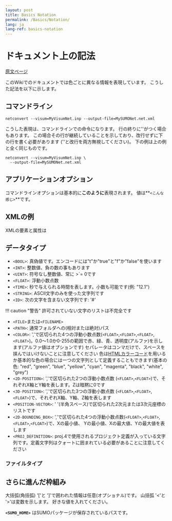 ```yaml
---
layout: post
title: Basics Notation
permalink: /Basics/Notation/
lang: ja
lang-ref: basics-notation
---
```


# ドキュメント上の記法

[原文ページ](https://sumo.dlr.de/wiki/Basics/Notation)

このWikiでのドキュメントでは色ごとに異なる情報を表現しています。
こうした記法を以下に示します。

## コマンドライン

```
netconvert --visum=MyVisumNet.inp --output-file=MySUMONet.net.xml
```

こうした表現は、コマンドラインでの命令になります。
行の終りに'\'がつく場合もあります。
この場合その行が継続していることを示しており、改行せずに下の行を書く必要があります ('\'と改行を両方無視してください)。
下の例は上の例と全く同じものです。

```
netconvert --visum=MyVisumNet.inp \
  --output-file=MySUMONet.net.xml
```

## アプリケーションオプション

コマンドラインオプションは基本的に**このように**表現されます。
値は**`<こんな感じ>`**です。

## XMLの例

XMLの要素と属性は

## データタイプ

- `<BOOL>`: 真偽値です。エンコードには"t"か"true"と"f"か"false"を使います
- `<INT>`: 整数値、負の数の事もあります
- `<UINT>`: 符号なし整数値、常に >`= 0です
- `<FLOAT>`: 浮動小数点数
- `<TIME>`: 秒で与えられる時間を表します。小数も可能です(例: "12.1")
- `<STRING>`: ASCII文字のみを使った文字列です
- `<ID>`: 次の文字を含まない文字列です: '#'

!!! caution "警告"
    許可されていない文字のリストは不完全です

- `<FILE>`または`<FILENAME>`
- `<PATH>`: 通常フォルダへの(相対または絶対)パス
- `<COLOR>`: ','で区切られた4つの浮動小数点数(`<FLOAT>`,`<FLOAT>`,`<FLOAT>`,`<FLOAT>`)。0.0～1.0か0-255の範囲で赤、緑、青、透明度(アルファ)を示します(アルファ値はオプションです)
セパレータはコンマだけで、スペースを挟んではいけないことに注意してください
色は[HTMLカラーコード](http://ja.wikipedia.org/wiki/ウェブカラー#16進トリプレット表記)を用いるか基本的な色の場合には一つの文字列として定義することもできます(基本の色: "red", "green", "blue", "yellow", "cyan", "magenta", "black", "white", "grey")
- `<2D-POSITION>`: ','で区切られた2つの浮動小数点数 (`<FLOAT>`,`<FLOAT>`)で、それぞれX軸とY軸を表します。Zは暗黙に0です
- `<3D-POSITION>`: ','で区切られた3つの浮動小数点数 (`<FLOAT>`,`<FLOAT>`,`<FLOAT>`)で、それぞれX軸、Y軸、Z軸を表します
- `<POSITION-VECTOR>`: ' '(半角スペース)で区切られた2次元または3次元座標のリストです
- `<2D-BOUNDING_BOX>`: ','で区切られた4つの浮動小数点数(`<FLOAT>`,`<FLOAT>`,`<FLOAT>`,`<FLOAT>`)で、Xの最小値、 Yの最小値、Xの最大値、Yの最大値を表します
- `<PROJ_DEFINITION>`: proj.4で使用されるプロジェクト定義が入っている文字列です。定義文字列はクォートに囲まれている必要があることに注意してください

### ファイルタイプ

## さらに進んだ枠組み

大括弧(角括弧) '['と ']'で囲われた情報は任意(オプショナル)です。
山括弧 '<'と '>'は変数を示します。
好きな値を入れてください。

**`<SUMO_HOME>`** はSUMOパッケージが保存されているパスです。 